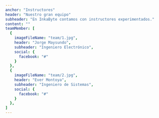 ```yaml
---
anchor: "Instructores"
header: "Nuestro gran equipo"
subheader: "En InkaByte contamos con instructores experimentados."
content: ""
teamMember: [
  {
    imageFileName: "team/1.jpg",
    header: "Jorge Maysundo",
    subheader: "Ingeniero Electrónico",
    social: {
      facebook: "#"
    }
  },
  {
    imageFileName: "team/2.jpg",
    header: "Ever Montoya",
    subheader: "Ingeniero de Sistemas",
    social: {
      facebook: "#"
    }
  },
]
---
```

